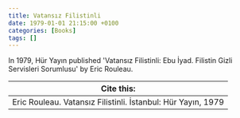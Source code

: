 ```yaml
---
title: Vatansız Filistinli
date: 1979-01-01 21:15:00 +0100
categories: [Books]
tags: []
---
```


In 1979, Hür Yayın published 'Vatansız Filistinli: Ebu İyad. Filistin Gizli Servisleri Sorumlusu' by Eric Rouleau.


| Cite this:   |
|--------|
| Eric Rouleau. Vatansız Filistinli. İstanbul: Hür Yayın, 1979

 